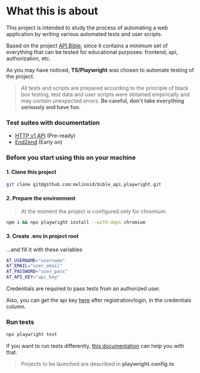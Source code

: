 # What this is about

This project is intended to study the process of automating a web application by writing various automated tests and user scripts.

Based on the project [API.Bible](https://scripture.api.bible/), since it contains a minimum set of everything that can be tested for educational purposes: frontend, api, authorization, etc.

As you may have noticed, **TS/Playwright** was chosen to automate testing of the project.

> All tests and scripts are prepared according to the principle of black box testing, test data and user scripts were obtained empirically and may contain unexpected errors.
> **Be careful, don't take everything seriously and have fun.**

### Test suites with documentation

- [HTTP v1 API](tests/api/README.md) (Pre-ready)
- [End2end](tests/e2e/README.md) (Early on)

### Before you start using this on your machine

#### 1. Clone this project

```bash
git clone git@github.com:melinoid/bible_api_playwright.git
```

#### 2. Prepare the environment

> At the moment the project is configured only for chromium.

```bash
npm i && npx playwright install --with-deps chromium
```

#### 3. Create .env in project root

...and fill it with these variables

```bash
AT_USERNAME="username"
AT_EMAIL="user_email"
AT_PASSWORD="user_pass"
AT_API_KEY="api_key"
```

Credentials are required to pass tests from an authorized user.

Also, you can get the api key [here](https://scripture.api.bible/admin/applications) after registration/login, in the credentials column.

### Run tests

```bash
npx playwright test
```

If you want to run tests differently, [this documentation](https://playwright.dev/docs/next/running-tests#running-tests) can help you with that.

> Projects to be launched are described in **playwright.config.ts**
